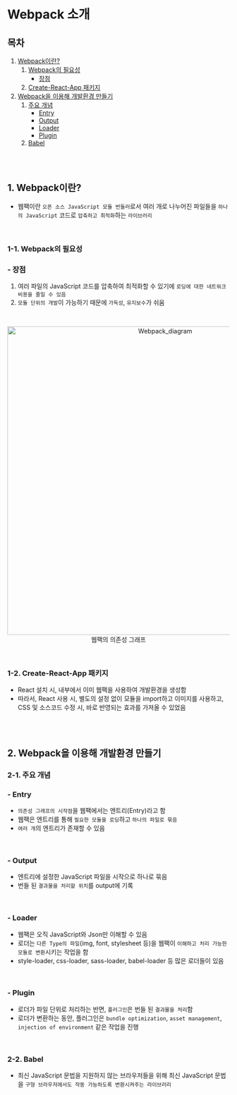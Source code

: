 # Webpack 소개

## 목차

1. [Webpack이란?](#1-webpack이란)
    1. [Webpack의 필요성](#1-1-webpack의-필요성)
        - [장점](#--장점)
    2. [Create-React-App 패키지](#1-2-create-react-app-패키지)
2. [Webpack을 이용해 개발환경 만들기](#2-webpack을-이용해-개발환경-만들기)
    1. [주요 개념](#2-1-주요-개념)
        - [Entry](#--entry)
        - [Output](#--output)
        - [Loader](#--loader)
        - [Plugin](#--plugin)
    2. [Babel](#2-2-babel)

<br/>
<br/>

## 1. Webpack이란?

- 웹팩이란 `오픈 소스 JavaScript 모듈 번들러`로서 여러 개로 나누어진 파일들을 `하나의 JavaScript` 코드로 `압축하고 최적화`하는 `라이브러리`

<br/>

### 1-1. Webpack의 필요성

### - 장점

1. 여러 파일의 JavaScript 코드를 압축하여 최적화할 수 있기에 `로딩에 대한 네트워크 비용을 줄일 수 있음`
2. `모듈 단위의 개발`이 가능하기 때문에 `가독성`, `유지보수`가 쉬움

<br/>

<p align="center">
    <img src="../assets/img/Webpack_diagram.png" width="700" alt="Webpack_diagram"><br/>
    <span>웹팩의 의존성 그래프</span>
</p>

<br/>

### 1-2. Create-React-App 패키지

- React 설치 시, 내부에서 이미 웹팩을 사용하여 개발환경을 생성함
- 따라서, React 사용 시, 별도의 설정 없이 모듈을 import하고 이미지를 사용하고, CSS 및 소스코드 수정 시, 바로 반영되는 효과를 가져올 수 있었음

<br/>
<br/>

## 2. Webpack을 이용해 개발환경 만들기

### 2-1. 주요 개념

### - Entry

- `의존성 그래프의 시작점`을 웹팩에서는 엔트리(Entry)라고 함
- 웹팩은 엔트리를 통해 `필요한 모듈을 로딩`하고 `하나의 파일로 묶음`
- `여러 개`의 엔트리가 존재할 수 있음

<br/>

### - Output

- 엔트리에 설정한 JavaScript 파일을 시작으로 하나로 묶음
- 번들 된 `결과물을 처리할 위치`를 output에 기록

<br/>

### - Loader

- 웹팩은 오직 JavaScript와 Json만 이해할 수 있음
- 로더는 `다른 Type의 파일`(img, font, stylesheet 등)을 웹팩이 `이해하고 처리 가능한 모듈로 변환`시키는 작업을 함
- style-loader, css-loader, sass-loader, babel-loader 등 많은 로더들이 있음

<br/>

### - Plugin

- 로더가 파일 단위로 처리하는 반면, `플러그인`은 번들 된 `결과물을 처리`함
- 로더가 변환하는 동안, 플러그인은 `bundle optimization`, `asset management`, `injection of environment` 같은 작업을 진행

<br/>

### 2-2. Babel

- 최신 JavaScript 문법을 지원하지 않는 브라우저들을 위해 최신 JavaScript 문법을 `구형 브라우저에서도 작동 가능하도록 변환시켜주는 라이브러리`